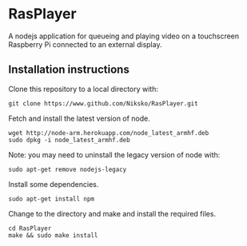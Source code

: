 # RasPlayer

A nodejs application for queueing and playing video on a touchscreen Raspberry Pi connected to an external display.

## Installation instructions

Clone this repository to a local directory with:

```
git clone https://www.github.com/Niksko/RasPlayer.git
```

Fetch and install the latest version of node.

```
wget http://node-arm.herokuapp.com/node_latest_armhf.deb
sudo dpkg -i node_latest_armhf.deb
```

Note: you may need to uninstall the legacy version of node with:

```
sudo apt-get remove nodejs-legacy
```

Install some dependencies.

```
sudo apt-get install npm
```

Change to the directory and make and install the required files.

```
cd RasPlayer
make && sudo make install
```
